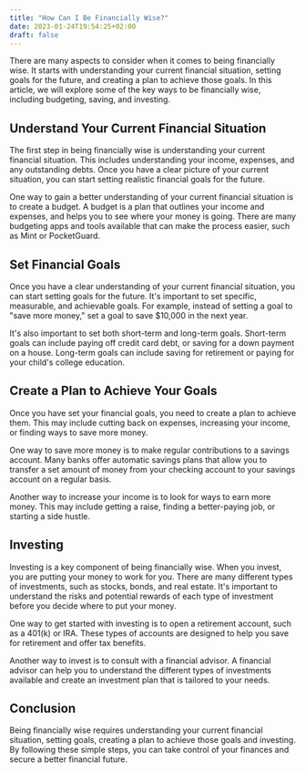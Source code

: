 ```yaml
---
title: "How Can I Be Financially Wise?"
date: 2023-01-24T19:54:25+02:00
draft: false
---
```


There are many aspects to consider when it comes to being financially wise. It starts with understanding your current financial situation, setting goals for the future, and creating a plan to achieve those goals. In this article, we will explore some of the key ways to be financially wise, including budgeting, saving, and investing.

## Understand Your Current Financial Situation

The first step in being financially wise is understanding your current financial situation. This includes understanding your income, expenses, and any outstanding debts. Once you have a clear picture of your current situation, you can start setting realistic financial goals for the future.

One way to gain a better understanding of your current financial situation is to create a budget. A budget is a plan that outlines your income and expenses, and helps you to see where your money is going. There are many budgeting apps and tools available that can make the process easier, such as Mint or PocketGuard.

## Set Financial Goals

Once you have a clear understanding of your current financial situation, you can start setting goals for the future. It's important to set specific, measurable, and achievable goals. For example, instead of setting a goal to "save more money," set a goal to save $10,000 in the next year.

It's also important to set both short-term and long-term goals. Short-term goals can include paying off credit card debt, or saving for a down payment on a house. Long-term goals can include saving for retirement or paying for your child's college education.

## Create a Plan to Achieve Your Goals

Once you have set your financial goals, you need to create a plan to achieve them. This may include cutting back on expenses, increasing your income, or finding ways to save more money.

One way to save more money is to make regular contributions to a savings account. Many banks offer automatic savings plans that allow you to transfer a set amount of money from your checking account to your savings account on a regular basis.

Another way to increase your income is to look for ways to earn more money. This may include getting a raise, finding a better-paying job, or starting a side hustle.

## Investing

Investing is a key component of being financially wise. When you invest, you are putting your money to work for you. There are many different types of investments, such as stocks, bonds, and real estate. It's important to understand the risks and potential rewards of each type of investment before you decide where to put your money.

One way to get started with investing is to open a retirement account, such as a 401(k) or IRA. These types of accounts are designed to help you save for retirement and offer tax benefits.

Another way to invest is to consult with a financial advisor. A financial advisor can help you to understand the different types of investments available and create an investment plan that is tailored to your needs.

## Conclusion

Being financially wise requires understanding your current financial situation, setting goals, creating a plan to achieve those goals and investing. By following these simple steps, you can take control of your finances and secure a better financial future.



